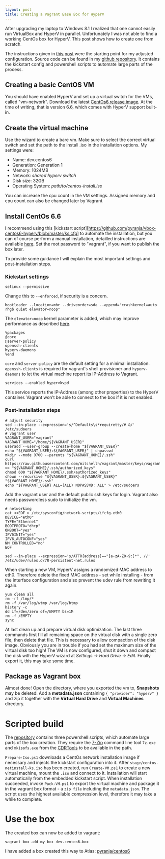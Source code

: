 ```yaml
---
layout: post
title: Creating a Vagrant Base Box for HyperV
---
```


After upgrading my laptop to Windows 8.1 I realized that one cannot easily run VirtualBox and HyperV in parallel. Unfortunately I was not able to find a working CentOs box for HyperV. This post shows how to create one from scratch.

The instructions given in [this post][ThorneLabs] were the starting point for my adjusted configuration. Source code can be found in my [github repository][GithubRepo]. It contains the kickstart config and powershell scripts to automate large parts of the process.

## Creating a basic CentOS VM

You should have enabled HyperV and set up a virtual switch for the VMs, called "vm-network". Download the latest [CentOs6 release image][CentOs]. At the time of writing, that is version 6.6, which comes with HyperV support built-in.

## Create the virtual machine

Use the wizard to create a bare vm. Make sure to select the correct virtual switch and set the path to the install .iso in the installation options. My settings were:

* Name: dev.centos6
* Generation: Generation 1
* Memory: 1024MB
* Network: *shared hyperv switch*
* Disk size: 32GB
* Operating System: *path/to/centos-install.iso*

You can increase the cpu count in the VM settings. Assigned memory and cpu count can also be changed later by Vagrant.

## Install CentOs 6.6

I recommend using this [kickstart script][https://github.com/pyranja/vbox-centos6-hyperv/blob/master/ks.cfg] to automate the installation, but you can of course perform a manual installation, detailled instructions are available [here][CentOs-install]. Set the root password to "vagrant", if you want to publish the box later.

To provide some guidance I will explain the most important settings and post-installation steps.

### Kickstart settings

```
selinux --permissive
```

Change this to `--enforced`, if security is a concern.

```
bootloader --location=mbr --driveorder=sda --append="crashkernel=auto rhgb quiet elevator=noop"
```

The `elevator=noop` kernel parameter is added, which may improve performance as described [here][MS-best_practices].

```
%packages
@core
@server-policy
openssh-clients
hyperv-daemons
%end
```

`core` and `server-policy` are the default setting for a minimal installation. `openssh-clients` is required for vagrant's shell provisioner and `hyperv-daemons` to let the virtual machine report its IP-Address to Vagrant.

```
services --enabled hypervkvpd
```

This service reports the IP-Address (among other properties) to the HyperV container. Vagrant won't be able to connect to the box if it is not enabled.

### Post-installation steps

```
# adjust security
sed --in-place --expression='s/^Defaults\s*requiretty/# &/' /etc/sudoers
# vagrant user
VAGRANT_USER="vagrant"
VAGRANT_HOME="/home/${VAGRANT_USER}"
useradd --user-group --create-home "${VAGRANT_USER}"
echo "${VAGRANT_USER}:${VAGRANT_USER}" | chpasswd
mkdir --mode 0700 --parents "${VAGRANT_HOME}/.ssh"
curl https://raw.githubusercontent.com/mitchellh/vagrant/master/keys/vagrant.pub >> "${VAGRANT_HOME}/.ssh/authorized_keys"
chmod 600 "${VAGRANT_HOME}/.ssh/authorized_keys"
chown --recursive "${VAGRANT_USER}:${VAGRANT_USER}" "${VAGRANT_HOME}/.ssh"
echo "${VAGRANT_USER} ALL=(ALL) NOPASSWD: ALL" > /etc/sudoers
```

Add the vagrant user and the default public ssh keys for login. Vagrant also needs passwordless sudo to initialize the vm.

```
# networking
cat <<EOF > /etc/sysconfig/network-scripts/ifcfg-eth0
DEVICE="eth0"
TYPE="Ethernet"
BOOTPROTO="dhcp"
ONBOOT="yes"
IPV6INIT="yes"
IPV6_AUTOCONF="yes"
NM_CONTROLLED="no"
EOF

sed --in-place --expression='s/ATTR{address}=="[a-zA-Z0-9:]*", //' /etc/udev/rules.d/70-persistent-net.rules
```

When starting a new VM, HyperV assigns a randomized MAC address to eth0. Therefore delete the fixed MAC address - set while installing - from the interface configuration and also prevent the udev rule from rewriting it again.

```
yum clean all
rm -rf /tmp/*
rm -f /var/log/wtmp /var/log/btmp
history -c
dd if=/dev/zero of=/EMPTY bs=1M
rm -f /EMPTY
sync
```

At last clean up and prepare virtual disk optimization. The last three commands first fill all remaining space on the virtual disk with a single zero file, then delete that file. This is necessary to allow compaction of the disk image. Obviously you are in trouble if you had set the maximum size of the virtual disk too high!
The VM is now configured, shut it down and compact the disk with the HyperV wizard at *Settings -> Hard Drive -> Edit*. Finally export it, this may take some time.

## Package as Vagrant box

Almost done! Open the directory, where you exported the vm to, **Snapshots** may be deleted. Add a **metadata.json** containing `{ "provider": "hyperv" }` and zip it together with the **Virtual Hard Drive** and **Virtual Machines** directory.

# Scripted build

The [repository][GithubRepo] contains three powershell scripts, which automate large parts of the box creation. They require the [7-Zip][7Zip] command line tool `7z.exe` and `mkisofs.exe` from the [CDRTools][CDRTools] to be available in the path.

`Prepare-Iso.ps1` downloads a CentOs network installation image if necessary and injects the kickstart configuration into it. After `stage/centos-netinstall-ks.iso` has been created, run  `Create-VM.ps1` to create a new virtual machine, mount the `.iso` and connect to it. Installation will start automatically from the embedded kickstart script. When installation succeeded, invoke `Pack-VM.ps1` to export the virtual machine and package it in the vagrant box format - a `zip file` including the `metadata.json`. The script uses the highest available compression level, therefore it may take a while to complete.

# Use the box

The created box can now be added to vagrant:

```
vagrant box add my-box dev.centos6.box
```

I have added a box created this way to Atlas: [pyranja/centos6][AtlasBox]

[ThorneLabs]: http://thornelabs.net/2013/11/11/create-a-centos-6-vagrant-base-box-from-scratch-using-virtualbox.html
[Vagrant]: https://docs.vagrantup.com
[CentOs]: http://wiki.centos.org/Download
[CentOs-install]: http://www.if-not-true-then-false.com/2011/centos-6-netinstall-network-installation/
[MS-linux_hyperv]: http://technet.microsoft.com/de-de/library/dn531026.aspx
[MS-best_practices]: http://technet.microsoft.com/en-us/library/dn720239.aspx
[GithubRepo]: https://github.com/pyranja/vbox-centos6-hyperv
[CDRTools]: http://cdrtools.sourceforge.net/private/cdrecord.html
[7Zip]: http://www.7-zip.org/
[AtlasBox]: https://atlas.hashicorp.com/pyranja/boxes/centos-6
